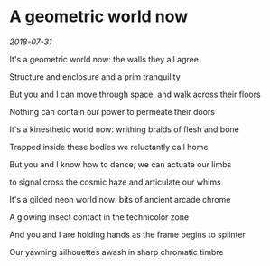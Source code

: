 # A geometric world now

_2018-07-31_

It's a geometric world now: the walls they all agree

Structure and enclosure and a prim tranquility

But you and I can move through space, and walk across their floors

Nothing can contain our power to permeate their doors

It's a kinesthetic world now: writhing braids of flesh and bone

Trapped inside these bodies we reluctantly call home

But you and I know how to dance; we can actuate our limbs

to signal cross the cosmic haze and articulate our whims

It's a gilded neon world now: bits of ancient arcade chrome

A glowing insect contact in the technicolor zone

And you and I are holding hands as the frame begins to splinter

Our yawning silhouettes awash in sharp chromatic timbre

